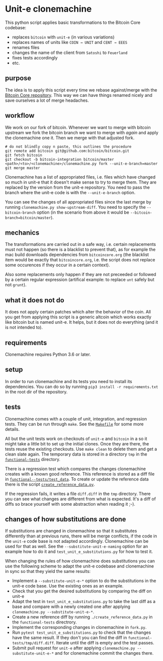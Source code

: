 # Unit-e clonemachine

This python script applies basic transformations to the Bitcoin Core codebase:

- replaces `bitcoin` with `unit-e` (in various variations)
- replaces names of units like `COIN → UNIT` and `CENT → EEES`
- renames files
- changes the name of the client from `Satoshi` to `Feuerland`
- fixes tests accordingly
- etc.

## purpose

The idea is to apply this script every time we rebase against/merge with the
[Bitcoin Core repository](https://github.com/bitcoin/bitcoin). This way we can
have things renamed nicely and save ourselves a lot of merge headaches.

## workflow

We work on our fork of bitcoin. Whenever we want to merge with bitcoin upstream
we fork the bitcoin branch we want to merge with _again_ and apply the clonemachine
one it. Then we merge with that adjusted fork.

```
# do not blindly copy n paste, this outlines the procedure
git remote add bitcoin git@github.com:bitcoin/bitcoin.git
git fetch bitcoin
git checkout -b bitcoin-integration bitcoin/master
<path>/<to>/<clonemachine>/clonemachine.py fork --unit-e-branch=master
git merge master
```

Clonemachine has a list of appropriated files, i.e. files which have changed so
much in unit-e that it doesn't make sense to try to merge them. They are replaced
by the version from the unit-e repository. You need to pass the branch where the
unit-e code is with the `--unit-e-branch` option.

You can see the changes of all appropriated files since the last merge by
running `clonemachine.py show-upstream-diff`. You need to specify the
`--bitcoin-branch` option (in the scenario from above it would be
`--bitcoin-branch=bitcoin/master`).

## mechanics

The transformations are carried out in a safe way, i.e. certain replacements
must not happen (so there is a blacklist to prevent that), as for example
the mac build downloads dependencies from `bitcoincore.org` (the blacklist
item would be exactly that `bitcoincore.org`, i.e. the script does not replace
some occurences if they occur in a certain context).

Also some replacements only happen if they are not preceeded or followed by
a certain regular expression (artifical example: to replace `unt` safely but
not `grunt`).

## what it does not do

It does not apply certain patches which alter the behavior of the coin.
All you get from applying this script is a generic altcoin which works
exactly like bitcoin but is named unit-e. It helps, but it does not do
everything (and it is not intended to).

## requirements

Clonemachine requires Python 3.6 or later.

## setup

In order to run clonemachine and its tests you need to install its dependencies.
You can do so by running `pip3 install -r requirements.txt` in the root dir of
the repository.

## tests

Clonemachine comes with a couple of unit, integration, and regression tests.
They can be run through `make`. See the [`Makefile`](Makefile) for some more
details.

All but the unit tests work on checkouts of `unit-e` and `bitcoin` in a so it
might take a little bit to set up the initial clones. Once they are there, the
tests reuse the existing checkouts. Use `make clean` to delete them and get a
clean slate again. The temporary data is stored in a directory `tmp` in the
[`functional-tests`](functional-tests) directory.

There is a regression test which compares the changes clonemachine creates with
a known good reference. This reference is stored as a diff file in
[`functional--tests/test_data`](functional-tests/test_data). To create or
update the reference data there is the script
[`create_reference_data.py`](functional-tests/create_reference_data.py).

If the regression fails, it writes a file `diff.diff` in the `tmp` directory.
There you can see what changes are different from what is expected. It's a diff
of diffs so brace yourself with some abstraction when reading it ;-).

## changes of how substitutions are done

If substitutions are changed in clonemachine so that it substitutes differently
than at previous runs, there will be merge conflicts, if the code in the
`unit-e` code base is not adapted accordingly. Clonemachine can be used for that
as well. See the `--substitute-unit-e-naming` option for an example how to do it
and `test_unit_e_substitutions.py` for how to test it.

When changing the rules of how clonemachine does substitutions you can use the
following scheme to adapt the unit-e codebase and clonemachine in sync so that
they yield the same results:

* Implement a `--substitute-unit-e-*` option to do the substitutions in the
  unit-e code base. Use the existing ones as an example.
* Check that you get the desired substitutions by comparing the diff on unit-e
* Adapt the test in `test_unit_e_substitutions.py` to take the last diff as a
  base and compare with a newly created one after applying `clonemachine.py
  --substitute-unit-e-*`.
* Create a new reference diff by running `./create_reference_data.py` in the
  `functional-tests` directrory.
* Implement the corresponding changes in clonemachine in `fork.py`.
* Run `pytest test_unit_e_substitutions.py` to check that the changes have the
  same result. If they don't you can find the diff in
  `functional-tests/tmp/diff.diff`. Iterate until the diff is empty and the test
  passes.
* Submit pull request for `unit-e` after applying `clonemachine.py
  --substitute-unit-e-*` and for clonemachine commit the changes there.
